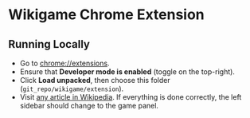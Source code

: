# Wikigame Chrome Extension

## Running Locally

- Go to [chrome://extensions](chrome://extensions).
- Ensure that **Developer mode is enabled** (toggle on the top-right).
- Click **Load unpacked**, then choose this folder (`git_repo/wikigame/extension`).
- Visit [any article in Wikipedia](https://en.wikipedia.org/wiki/Special:Random). If everything is done correctly, the left sidebar should change to the game panel.
